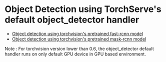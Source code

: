 # Object Detection using TorchServe's default object_detector handler

* [Object detection using torchvision's pretrained fast-rcnn model](fast-rcnn)
* [Object detection using torchvision's pretrained mask-rcnn model](maskrcnn)

Note : For torchvision version lower than 0.6, the object_detector default handler runs on only default GPU device in GPU based environment.

